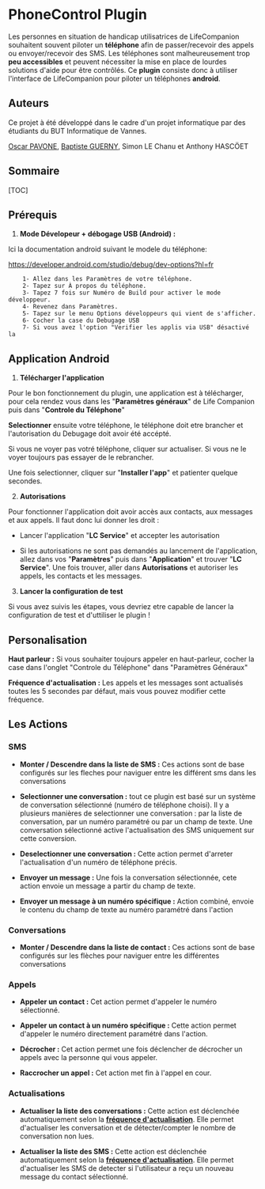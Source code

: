 # PhoneControl Plugin

Les personnes en situation de handicap utilisatrices de LifeCompanion souhaitent souvent piloter un **téléphone** afin de passer/recevoir des appels ou envoyer/recevoir des SMS. Les téléphones sont malheureusement trop **peu accessibles** et peuvent nécessiter la mise en place de lourdes solutions d'aide pour être contrôlés. Ce **plugin** consiste donc à utiliser l'interface de LifeCompanion pour piloter un téléphones **android**.

## Auteurs

Ce projet à été développé dans le cadre d'un projet informatique par des étudiants du BUT Informatique de Vannes.  

[Oscar PAVONE](https://github.com/OscarGitH), [Baptiste GUERNY](https://github.com/BatLeDev), Simon LE Chanu et Anthony HASCÖET

## Sommaire

[TOC]

## Prérequis

1. **Mode Dévelopeur + débogage USB (Android) :**

Ici la documentation android suivant le modele du téléphone:

https://developer.android.com/studio/debug/dev-options?hl=fr

        1- Allez dans les Paramètres de votre téléphone.
        2- Tapez sur À propos du téléphone.
        3- Tapez 7 fois sur Numéro de Build pour activer le mode développeur.
        4- Revenez dans Paramètres.
        5- Tapez sur le menu Options développeurs qui vient de s'afficher.
        6- Cocher la case du Debugage USB
        7- Si vous avez l'option "Verifier les applis via USB" désactivé la

## Application Android

1. **Télécharger l'application**

Pour le bon fonctionnement du plugin, une application est à télécharger, pour cela rendez vous dans les "**Paramètres généraux**" de Life Companion puis dans "**Controle du Téléphone**"

**Selectionner** ensuite votre téléphone, le téléphone doit etre brancher et l'autorisation du Debugage doit avoir été accépté.

Si vous ne voyer pas votré téléphone, cliquer sur actualiser. Si vous ne le voyer toujours pas essayer de le rebrancher.

Une fois selectionner, cliquer sur "**Installer l'app**" et patienter quelque secondes.

2. **Autorisations**

Pour fonctionner l'application doit avoir accès aux contacts, aux messages et aux appels. Il faut donc lui donner les droit :

- Lancer l'application "**LC Service**" et accepter les autorisation

- Si les autorisations ne sont pas demandés au lancement de l'application, allez dans vos "**Paramètres**" puis dans "**Application**" et trouver "**LC Service**". Une fois trouver, aller dans **Autorisations** et autoriser les appels, les contacts et les messages.

3. **Lancer la configuration de test**

Si vous avez suivis les étapes, vous devriez etre capable de lancer la configuration de test et d'uttiliser le plugin !

## Personalisation

**Haut parleur :** Si vous souhaiter toujours appeler en haut-parleur, cocher la case dans l'onglet "Controle du Téléphone" dans "Paramètres Généraux"

**Fréquence d'actualisation :** Les appels et les messages sont actualisés toutes les 5 secondes par défaut, mais vous pouvez modifier cette fréquence.

## Les Actions

### SMS 

- **Monter / Descendre dans la liste de SMS :** Ces actions sont de base configurés sur les fleches pour naviguer entre les différent sms dans les conversations

- **Selectionner une conversation :** tout ce plugin est basé sur un système de conversation sélectionné (numéro de téléphone choisi). Il y a plusieurs manières de selectionner une conversation : par la liste de conversation, par un numéro paramétré ou par un champ de texte.
Une conversation sélectionné active l'actualisation des SMS uniquement sur cette conversion.

- **Deselectionner une conversation :** Cette action permet d'arreter l'actualisation d'un numéro de téléphone précis.

- **Envoyer un message :** Une fois la conversation sélectionnée, cete action envoie un message a partir du champ de texte.

- **Envoyer un message à un numéro spécifique :** Action combiné, envoie le contenu du champ de texte au numéro paramétré dans l'action

### Conversations 

- **Monter / Descendre dans la liste de contact :** Ces actions sont de base configurés sur les flèches pour naviguer entre les différentes conversations

### Appels 

- **Appeler un contact :** Cet action permet d'appeler le numéro sélectionné.

- **Appeler un contact à un numéro spécifique  :** Cette action permet d'appeler le numéro directement paramétré dans l'action.

- **Décrocher :** Cet action permet une fois déclencher de décrocher un appels avec la personne qui vous appeler.

- **Raccrocher un appel :** Cet action met fin à l'appel en cour.

### Actualisations 

- **Actualiser la liste des conversations :** Cette action est déclenchée automatiquement selon la [**fréquence d'actualisation**](#fréquence-dactualisation).
Elle permet d'actualiser les conversation et de détecter/compter le nombre de conversation non lues.

- **Actualiser la liste des SMS :** Cette action est déclenchée automatiquement selon la [**fréquence d'actualisation**](#fréquence-dactualisation).
Elle permet d'actualiser les SMS de detecter si l'utilisateur a reçu un nouveau message du contact sélectionné.
